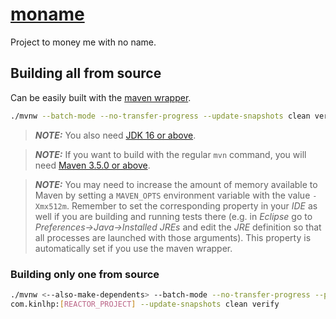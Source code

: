 # [moname](https://moname.kinlhp.com)

Project to money me with no name.

## Building all from source

Can be easily built with the
[maven wrapper](https://github.com/takari/maven-wrapper).

```sh
./mvnw --batch-mode --no-transfer-progress --update-snapshots clean verify
```

>***NOTE:*** You also need [JDK 16 or above](https://adoptopenjdk.net).

>***NOTE:*** If you want to build with the regular `mvn` command, you will need
[Maven 3.5.0 or above](https://maven.apache.org/docs/history.html).

>***NOTE:*** You may need to increase the amount of memory available to Maven by
setting a `MAVEN_OPTS` environment variable with the value `-Xmx512m`. Remember
to set the corresponding property in your _IDE_ as well if you are building and
running tests there (e.g. in _Eclipse_ go to _Preferences→Java→Installed JREs_
and edit the _JRE_ definition so that all processes are launched with those
arguments). This property is automatically set if you use the maven wrapper.

### Building only one from source
```sh
./mvnw <--also-make-dependents> --batch-mode --no-transfer-progress --projects \
com.kinlhp:[REACTOR_PROJECT] --update-snapshots clean verify
```
